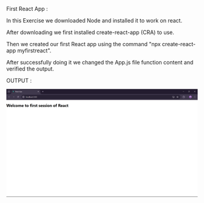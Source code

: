 First React App :

In this Exercise we downloaded Node and installed it to work on react.

After downloading we first installed create-react-app (CRA) to use.

Then we created our first React app using the command "npx create-react-app myfirstreact".

After successfully doing it we changed the App.js file function content and verified the output.


OUTPUT :


![alt text](image.png)